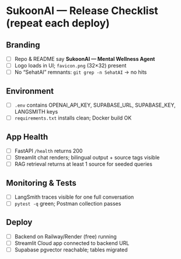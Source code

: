 # SukoonAI — Release Checklist (repeat each deploy)

## Branding
- [ ] Repo & README say **SukoonAI — Mental Wellness Agent**
- [ ] Logo loads in UI; `favicon.png` (32×32) present
- [ ] No “SehatAI” remnants: `git grep -n SehatAI` → no hits

## Environment
- [ ] `.env` contains OPENAI_API_KEY, SUPABASE_URL, SUPABASE_KEY, LANGSMITH keys
- [ ] `requirements.txt` installs clean; Docker build OK

## App Health
- [ ] FastAPI `/health` returns 200
- [ ] Streamlit chat renders; bilingual output + source tags visible
- [ ] RAG retrieval returns at least 1 source for seeded queries

## Monitoring & Tests
- [ ] LangSmith traces visible for one full conversation
- [ ] `pytest -q` green; Postman collection passes

## Deploy
- [ ] Backend on Railway/Render (free) running
- [ ] Streamlit Cloud app connected to backend URL
- [ ] Supabase pgvector reachable; tables migrated
